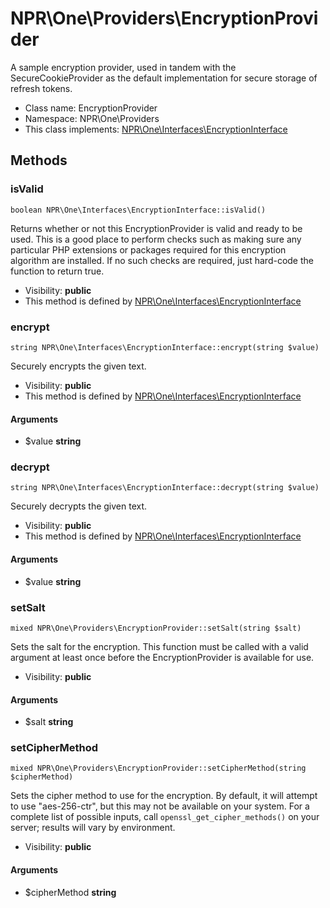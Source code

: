 NPR\One\Providers\EncryptionProvider
===============

A sample encryption provider, used in tandem with the SecureCookieProvider as the default implementation for
secure storage of refresh tokens.




* Class name: EncryptionProvider
* Namespace: NPR\One\Providers
* This class implements: [NPR\One\Interfaces\EncryptionInterface](NPR-One-Interfaces-EncryptionInterface.md)






Methods
-------


### isValid

    boolean NPR\One\Interfaces\EncryptionInterface::isValid()

Returns whether or not this EncryptionProvider is valid and ready to be used. This is a good
place to perform checks such as making sure any particular PHP extensions or packages
required for this encryption algorithm are installed. If no such checks are required, just
hard-code the function to return true.



* Visibility: **public**
* This method is defined by [NPR\One\Interfaces\EncryptionInterface](NPR-One-Interfaces-EncryptionInterface.md)




### encrypt

    string NPR\One\Interfaces\EncryptionInterface::encrypt(string $value)

Securely encrypts the given text.



* Visibility: **public**
* This method is defined by [NPR\One\Interfaces\EncryptionInterface](NPR-One-Interfaces-EncryptionInterface.md)


#### Arguments
* $value **string**



### decrypt

    string NPR\One\Interfaces\EncryptionInterface::decrypt(string $value)

Securely decrypts the given text.



* Visibility: **public**
* This method is defined by [NPR\One\Interfaces\EncryptionInterface](NPR-One-Interfaces-EncryptionInterface.md)


#### Arguments
* $value **string**



### setSalt

    mixed NPR\One\Providers\EncryptionProvider::setSalt(string $salt)

Sets the salt for the encryption. This function must be called with a valid argument at least once before the
EncryptionProvider is available for use.



* Visibility: **public**


#### Arguments
* $salt **string**



### setCipherMethod

    mixed NPR\One\Providers\EncryptionProvider::setCipherMethod(string $cipherMethod)

Sets the cipher method to use for the encryption. By default, it will attempt to use "aes-256-ctr", but this
may not be available on your system. For a complete list of possible inputs, call `openssl_get_cipher_methods()`
on your server; results will vary by environment.



* Visibility: **public**


#### Arguments
* $cipherMethod **string**


